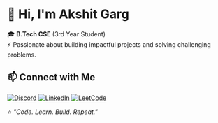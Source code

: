 # 👋 Hi, I'm Akshit Garg

🎓 **B.Tech CSE** (3rd Year Student)  
⚡ Passionate about building impactful projects and solving challenging problems.


## 📫 Connect with Me

[![Discord](https://img.shields.io/badge/Discord-Chat%20With%20Me-5865F2?logo=discord&logoColor=white)](https://discord.com/users/915678517335838720)
[![LinkedIn](https://img.shields.io/badge/LinkedIn-Connect-blue?logo=linkedin)](https://www.linkedin.com/in/akshit-garg-03a00827a/)
[![LeetCode](https://img.shields.io/badge/LeetCode-Profile-orange?logo=leetcode&logoColor=white)](https://leetcode.com/Hak_shit/)


⭐ *"Code. Learn. Build. Repeat."*

